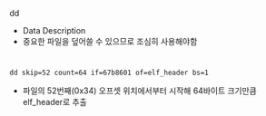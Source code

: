 dd 

- Data Description
- 중요한 파일을 덮어쓸 수 있으므로 조심히 사용해야함
#
```
dd skip=52 count=64 if=67b8601 of=elf_header bs=1
```
- 파일의 52번째(0x34) 오프셋 위치에서부터 시작해 64바이트 크기만큼 elf_header로 추출